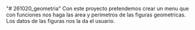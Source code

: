 "# 261020_geometria" 
Con este proyecto pretendemos crear un menu que con funciones nos haga las area y perimetros de las figuras geometricas. Los datos de las figuras nos la da el usuario.
